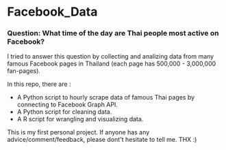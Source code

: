 # Facebook_Data
### Question: What time of the day are Thai people most active on Facebook?  
I tried to answer this question by collecting and analizing data from many famous Facebook pages in Thailand (each page has 500,000 - 3,000,000 fan-pages).

In this repo, there are :
- A Python script to hourly scrape data of famous Thai pages by connecting to Facebook Graph API. 
- A Python script for cleaning data.
- A R script for wrangling and visualizing data.

This is my first personal project. If anyone has any advice/comment/feedback, please dont't hesitate to tell me. THX :) 
